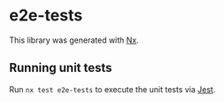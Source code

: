 # e2e-tests

This library was generated with [Nx](https://nx.dev).

## Running unit tests

Run `nx test e2e-tests` to execute the unit tests via [Jest](https://jestjs.io).
